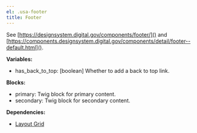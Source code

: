 ```yaml
---
el: .usa-footer
title: Footer
---
```

See [https://designsystem.digital.gov/components/footer/]() and
[https://components.designsystem.digital.gov/components/detail/footer--default.html]().

__Variables:__
* has_back_to_top: [boolean] Whether to add a back to top link.

__Blocks:__
* primary: Twig block for primary content.
* secondary: Twig block for secondary content.

__Dependencies:__
* [Layout Grid](../../04-layouts/grid/grid.md)
